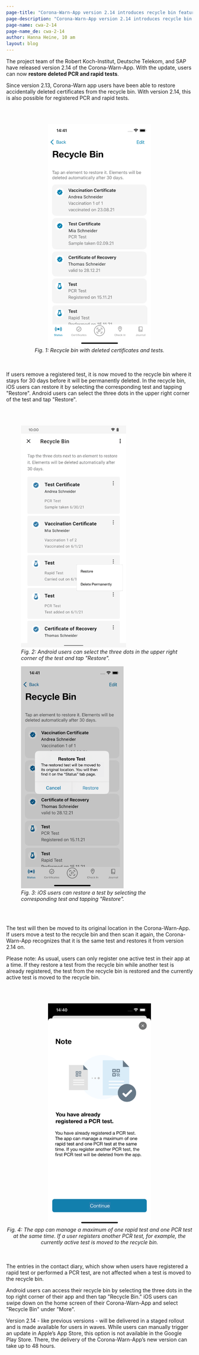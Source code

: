 ```yaml
---
page-title: "Corona-Warn-App version 2.14 introduces recycle bin feature for PCR and rapid tests"
page-description: "Corona-Warn-App version 2.14 introduces recycle bin feature for PCR and rapid tests"
page-name: cwa-2-14
page-name_de: cwa-2-14
author: Hanna Heine, 10 am
layout: blog
---
```


The project team of the Robert Koch-Institut, Deutsche Telekom, and SAP have released version 2.14 of the Corona-Warn-App. With the update, users can now **restore deleted PCR and rapid tests**.

<!-- overview -->

Since version 2.13, Corona-Warn app users have been able to restore accidentally deleted certificates from the recycle bin. With version 2.14, this is also possible for registered PCR and rapid tests. 

<br></br>
<center> 
<img src="./bin_test_ios_en.png" title="Recylce Bin" style="align: center" height=600px> 
<figcaption aria-hidden="true"><em>Fig. 1: Recycle bin with deleted certificates and tests.</em></figcaption>
</center>
<br></br>

If users remove a registered test, it is now moved to the recycle bin where it stays for 30 days before it will be permanently deleted. In the recycle bin, iOS users can restore it by selecting the corresponding test and tapping "Restore". Android users can select the three dots in the upper right corner of the test and tap "Restore". 

<br></br>
<div class="well text-center">
    <div class="row">
        <div class="col-md-6">
            <figure>
                <img src="./bin_android_en.png" title="Android Papierkorb, Drei-Punkte-Menu" style="align: center" height=600px>
                <figcaption aria-hidden="true">
                    <em>Fig. 2: Android users can select the three dots in the upper right corner of the test and tap "Restore".</em>
                </figcaption>
            </figure>
        </div>
        <div class="col-md-6">
            <figure>
                <img src="./bin_recover_test_notification_ios_en.png" title="iOS-Nutzer\*innen können ihn dann wiederherstellen, indem sie den entsprechenden Test im Papierkorb auswählen und auf „Wiederherstellen“ tippen" style="align: center" height=600px>
                <figcaption aria-hidden="true">
                    <em>Fig. 3:  iOS users can restore a test by selecting the corresponding test and tapping "Restore".</em>
                </figcaption>
            </figure>
        </div>
    </div>
</div>
<br></br>

The test will then be moved to its original location in the Corona-Warn-App. If users move a test to the recycle bin and then scan it again, the Corona-Warn-App recognizes that it is the same test and restores it from version 2.14 on. 

Please note: As usual, users can only register one active test in their app at a time. If they restore a test from the recycle bin while another test is already registered, the test from the recycle bin is restored and the currently active test is moved to the recycle bin.

<br></br>
<center> 
<img src="./bin_another_test_ios_en.png" title="The app can manage a maximum of one rapid test and one PCR test at the same time. If you register another PCR test, the first PCR test will be deleted from the app." style="align: center" height=600px> 
<figcaption aria-hidden="true"><em>Fig. 4: The app can manage a maximum of one rapid test and one PCR test at the same time. If a user registers another PCR test, for example, the currently active test is moved to the recycle bin.</em></figcaption>
</center>
<br></br>

The entries in the contact diary, which show when users have registered a rapid test or performed a PCR test, are not affected when a test is moved to the recycle bin. 

Android users can access their recycle bin by selecting the three dots in the top right corner of their app and then tap "Recycle Bin." iOS users can swipe down on the home screen of their Corona-Warn-App and select "Recycle Bin" under "More". 

Version 2.14 - like previous versions - will be delivered in a staged rollout and is made available for users in waves. While users can manually trigger an update in Apple’s App Store, this option is not available in the Google Play Store. There, the delivery of the Corona-Warn-App’s new version can take up to 48 hours.

